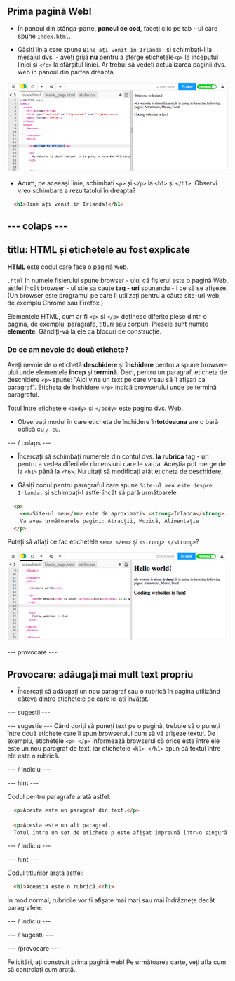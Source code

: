 ## Prima pagină Web!

- În panoul din stânga-parte, **panoul de cod**, faceți clic pe tab - ul care spune `index.html`.

- Găsiți linia care spune `Bine ați venit în Irlanda!` și schimbați-l la mesajul dvs. - aveți grijă **nu** pentru a șterge etichetele`<p>` la începutul liniei și `</p>` la sfârșitul liniei. Ar trebui să vedeți actualizarea paginii dvs. web în panoul din partea dreaptă.

![Exemplul paragrafului HTML](images/egFirstHtmlCode.png)

- Acum, pe aceeași linie, schimbați `<p>` și `</p>` la `<h1>` și `</h1>`. Observi vreo schimbare a rezultatului în dreapta?

```html
  <h1>Bine ați venit în Irlanda!</h1>
```

## \--- colaps \---

## titlu: HTML și etichetele au fost explicate

**HTML** este codul care face o pagină web.

`.html` în numele fișierului spune browser - ului că fișierul este o pagină Web, astfel încât browser - ul stie sa caute **tag - uri** spunandu - i ce să se afișeze. (Un browser este programul pe care îl utilizați pentru a căuta site-uri web, de exemplu Chrome sau Firefox.)

Elementele HTML, cum ar fi `<p>` și `</p>` definesc diferite piese dintr-o pagină, de exemplu, paragrafe, titluri sau corpuri. Piesele sunt numite **elemente**. Gândiți-vă la ele ca blocuri de construcție.

### De ce am nevoie de două etichete?

Aveți nevoie de o etichetă **deschidere** și **închidere** pentru a spune browser-ului unde elementele **încep** și **termină**. Deci, pentru un paragraf, eticheta de deschidere `<p>` spune: "Aici vine un text pe care vreau să îl afișați ca paragraf". Eticheta de închidere `</p>` indică browserului unde se termină paragraful.

Totul între etichetele `<body>` și `</body>` este pagina dvs. Web.

- Observați modul în care eticheta de închidere **întotdeauna** are o bară oblică cu `/ cu`.

\--- / colaps \---

- Încercați să schimbați numerele din contul dvs. **la rubrica** tag - uri pentru a vedea diferitele dimensiuni care le va da. Aceștia pot merge de la `<h1>` până la `<h6>`. Nu uitați să modificați atât eticheta de deschidere,

- Găsiți codul pentru paragraful care spune `Site-ul meu este despre Irlanda.` și schimbați-l astfel încât să pară următoarele:

```html
  <p>
    <em>Site-ul meu</em> este de aproximativ <strong>Irlanda</strong>. 
    Va avea următoarele pagini: Atracții, Muzică, Alimentație
  </p>
```

Puteți să aflați ce fac etichetele `<em> </em>` și `<strong> </strong>`?

![Exemplu de etichete HTML](images/egFirstTags.png)

\--- provocare \---

## Provocare: adăugați mai mult text propriu

- Încercați să adăugați un nou paragraf sau o rubrică în pagina utilizând câteva dintre etichetele pe care le-ați învățat.

\--- sugestii \---

\--- sugestie \--- Când doriți să puneți text pe o pagină, trebuie să o puneți între două etichete care îi spun browserului cum să vă afișeze textul. De exemplu, etichetele `<p> </p>` informează browserul că orice este între ele este un nou paragraf de text, iar etichetele `<h1> </h1>` spun că textul între ele este o rubrică.

\--- / indiciu \---

\--- hint \---

Codul pentru paragrafe arată astfel:

```html
  <p>Acesta este un paragraf din text.</p>

  <p>Acesta este un alt paragraf.
  Totul între un set de etichete p este afișat împreună într-o singură linie lungă de pe pagina web.</p>
```

\--- / indiciu \---

\--- hint \---

Codul titlurilor arată astfel:

```html
  <h1>Aceasta este o rubrică.</h1>
```

În mod normal, rubricile vor fi afișate mai mari sau mai îndrăznețe decât paragrafele.

\--- / indiciu \---

\--- / sugestii \---

\--- /provocare \---

Felicitări, ați construit prima pagină web! Pe următoarea carte, veți afla cum să controlați cum arată.